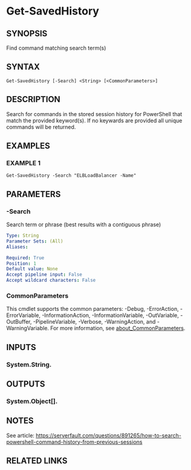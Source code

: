 # Get-SavedHistory

## SYNOPSIS
Find command matching search term(s)

## SYNTAX

```
Get-SavedHistory [-Search] <String> [<CommonParameters>]
```

## DESCRIPTION
Search for commands in the stored session history for PowerShell that
match the provided keyword(s).
If no keywards are provided all unique
commands will be returned.

## EXAMPLES

### EXAMPLE 1
```
Get-SavedHistory -Search "ELBLoadBalancer -Name"
```

## PARAMETERS

### -Search
Search term or phrase (best results with a contiguous phrase)

```yaml
Type: String
Parameter Sets: (All)
Aliases:

Required: True
Position: 1
Default value: None
Accept pipeline input: False
Accept wildcard characters: False
```

### CommonParameters
This cmdlet supports the common parameters: -Debug, -ErrorAction, -ErrorVariable, -InformationAction, -InformationVariable, -OutVariable, -OutBuffer, -PipelineVariable, -Verbose, -WarningAction, and -WarningVariable. For more information, see [about_CommonParameters](http://go.microsoft.com/fwlink/?LinkID=113216).

## INPUTS

### System.String.
## OUTPUTS

### System.Object[].
## NOTES
See article: https://serverfault.com/questions/891265/how-to-search-powershell-command-history-from-previous-sessions

## RELATED LINKS
